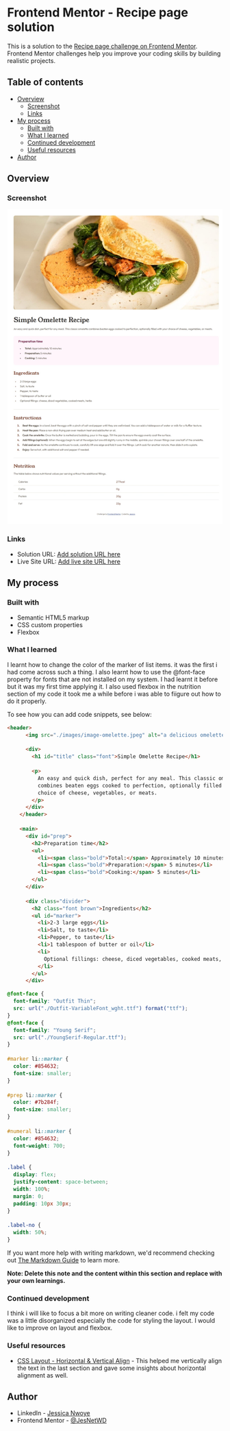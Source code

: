 # Frontend Mentor - Recipe page solution

This is a solution to the [Recipe page challenge on Frontend Mentor](https://www.frontendmentor.io/challenges/recipe-page-KiTsR8QQKm). Frontend Mentor challenges help you improve your coding skills by building realistic projects. 

## Table of contents

- [Overview](#overview)
  - [Screenshot](#screenshot)
  - [Links](#links)
- [My process](#my-process)
  - [Built with](#built-with)
  - [What I learned](#what-i-learned)
  - [Continued development](#continued-development)
  - [Useful resources](#useful-resources)
- [Author](#author)


## Overview

### Screenshot

![](./Screenshot.jpeg)

### Links

- Solution URL: [Add solution URL here](https://github.com/JesNetWD/Frontend-Mentor-Recipe-page-Challenge)
- Live Site URL: [Add live site URL here](https://your-live-site-url.com)

## My process

### Built with

- Semantic HTML5 markup
- CSS custom properties
- Flexbox

### What I learned

I learnt how to change the color of the marker of list items. it was the first i had come across such a thing. 
I also learnt how to use the @font-face property for fonts that are not installed on my system. 
I had learnt it before but it was my first time applying it.
I also used flexbox in the nutrition section of my code it took me a while before i was able to fiigure out how to do it properly.

To see how you can add code snippets, see below:

```html
<header>
      <img src="./images/image-omelette.jpeg" alt="a delicious omelette" />

      <div>
        <h1 id="title" class="font">Simple Omelette Recipe</h1>

        <p>
          An easy and quick dish, perfect for any meal. This classic omelette
          combines beaten eggs cooked to perfection, optionally filled with your
          choice of cheese, vegetables, or meats.
        </p>
      </div>
    </header>

    <main>
      <div id="prep">
        <h2>Preparation time</h2>
        <ul>
          <li><span class="bold">Total:</span> Approximately 10 minutes</li>
          <li><span class="bold">Preparation:</span> 5 minutes</li>
          <li><span class="bold">Cooking:</span> 5 minutes</li>
        </ul>
      </div>

      <div class="divider">
        <h2 class="font brown">Ingredients</h2>
        <ul id="marker">
          <li>2-3 large eggs</li>
          <li>Salt, to taste</li>
          <li>Pepper, to taste</li>
          <li>1 tablespoon of butter or oil</li>
          <li>
            Optional fillings: cheese, diced vegetables, cooked meats, herbs
          </li>
        </ul>
      </div>
```
```css
@font-face {
  font-family: "Outfit Thin";
  src: url("./Outfit-VariableFont_wght.ttf") format("ttf");
}
@font-face {
  font-family: "Young Serif";
  src: url("./YoungSerif-Regular.ttf");
}

#marker li::marker {
  color: #854632;
  font-size: smaller;
}

#prep li::marker {
  color: #7b284f;
  font-size: smaller;
}

#numeral li::marker {
  color: #854632;
  font-weight: 700;
}

.label {
  display: flex;
  justify-content: space-between;
  width: 100%;
  margin: 0;
  padding: 10px 30px;
}

.label-no {
  width: 50%;
}
```
If you want more help with writing markdown, we'd recommend checking out [The Markdown Guide](https://www.markdownguide.org/) to learn more.

**Note: Delete this note and the content within this section and replace with your own learnings.**

### Continued development

I think i will like to focus a bit more on writing cleaner code. i felt my code was a little disorganized especially the code for styling the layout. I would like to improve on layout and flexbox.

### Useful resources

- [CSS Layout - Horizontal & Vertical Align](https://www.w3schools.com/css/css_align.asp) - This helped me vertically align the text in the last section and gave some insights about horizontal alignment as well.

## Author

- LinkedIn - [Jessica Nwoye](www.linkedin.com/in/jessica-nwoye-45330b311)
- Frontend Mentor - [@JesNetWD](https://www.frontendmentor.io/profile/JesNetWD)
